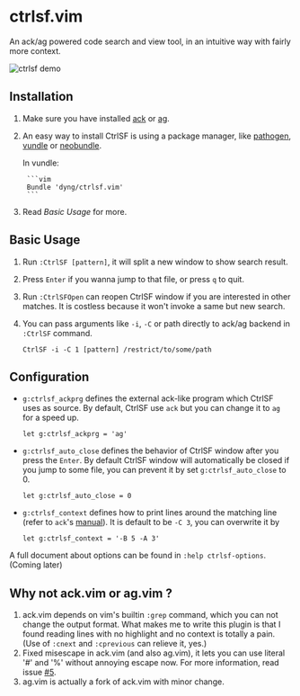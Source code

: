 # ctrlsf.vim

An ack/ag powered code search and view tool, in an intuitive way with fairly more context.

![ctrlsf demo](http://i.imgur.com/HOK9llj.gif)

## Installation

1. Make sure you have installed [ack][1] or [ag][2].
2. An easy way to install CtrlSF is using a package manager, like [pathogen][3], [vundle][4] or [neobundle][5].

    In vundle:

        ```vim
        Bundle 'dyng/ctrlsf.vim'
        ```

3. Read *Basic Usage* for more.

## Basic Usage

1. Run `:CtrlSF [pattern]`, it will split a new window to show search result.
2. Press `Enter` if you wanna jump to that file, or press `q` to quit.
3. Run `:CtrlSFOpen` can reopen CtrlSF window if you are interested in other matches. It is costless because it won't invoke a same but new search.
4. You can pass arguments like `-i`, `-C` or path directly to ack/ag backend in `:CtrlSF` command.

    ```vim
    CtrlSF -i -C 1 [pattern] /restrict/to/some/path
    ```

## Configuration

- `g:ctrlsf_ackprg` defines the external ack-like program which CtrlSF uses as source. By default, CtrlSF use `ack` but you can change it to `ag` for a speed up.

    ```vim
    let g:ctrlsf_ackprg = 'ag'
    ```

- `g:ctrlsf_auto_close` defines the behavior of CtrlSF window after you press the `Enter`. By default CtrlSF window will automatically be closed if you jump to some file, you can prevent it by set `g:ctrlsf_auto_close` to 0.

    ```vim
    let g:ctrlsf_auto_close = 0
    ```

- `g:ctrlsf_context` defines how to print lines around the matching line (refer to `ack`'s [manual][6]). It is default to be `-C 3`, you can overwrite it by

    ```vim
    let g:ctrlsf_context = '-B 5 -A 3'
    ```

A full document about options can be found in `:help ctrlsf-options`. (Coming later)

## Why not ack.vim or ag.vim ?
1. ack.vim depends on vim's builtin `:grep` command, which you can not change the output format. What makes me to write this plugin is that I found reading lines with no highlight and no context is totally a pain. (Use of `:cnext` and `:cprevious` can relieve it, yes.)
2. Fixed misescape in ack.vim (and also ag.vim), it lets you can use literal '#' and '%' without annoying escape now. For more information, read issue [#5][7].
3. ag.vim is actually a fork of ack.vim with minor change.

[1]: https://github.com/petdance/ack
[2]: https://github.com/ggreer/the_silver_searcher
[3]: https://github.com/tpope/vim-pathogen
[4]: https://github.com/gmarik/vundle
[5]: https://github.com/Shougo/neobundle.vim
[6]: http://search.cpan.org/~petdance/ack-2.12/ack#OPTIONS
[7]: https://github.com/mileszs/ack.vim/issues/5
